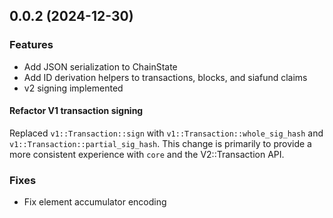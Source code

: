 ## 0.0.2 (2024-12-30)

### Features

- Add JSON serialization to ChainState
- Add ID derivation helpers to transactions, blocks, and siafund claims
- v2 signing implemented

#### Refactor V1 transaction signing

Replaced `v1::Transaction::sign` with `v1::Transaction::whole_sig_hash` and `v1::Transaction::partial_sig_hash`. This change is primarily to provide a more consistent experience with `core` and the V2::Transaction API.

### Fixes

- Fix element accumulator encoding
